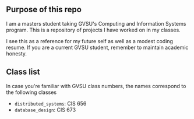 
## Purpose of this repo

I am a masters student taking GVSU's Computing and Information Systems
program. This is a repository of projects I have worked on in my classes.

I see this as a reference for my future self as well as a modest coding resume.
If you are a current GVSU student, remember to maintain academic honesty.

## Class list

In case you're familiar with GVSU class numbers, the names correspond to the
following classes

- `distributed_systems`: CIS 656
- `database_design`: CIS 673
